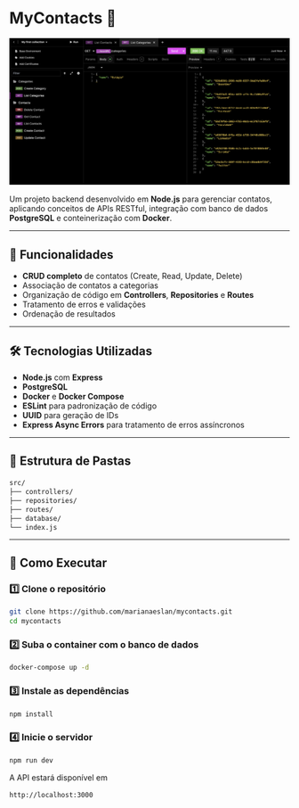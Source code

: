 # MyContacts 📇

![MyContacts Banner](./images/mycontacts_1.png)

Um projeto backend desenvolvido em **Node.js** para gerenciar contatos, aplicando conceitos de APIs RESTful, integração com banco de dados **PostgreSQL** e conteinerização com **Docker**.

---

## 📌 Funcionalidades
- **CRUD completo** de contatos (Create, Read, Update, Delete)
- Associação de contatos a categorias
- Organização de código em **Controllers**, **Repositories** e **Routes**
- Tratamento de erros e validações
- Ordenação de resultados

---

## 🛠️ Tecnologias Utilizadas
- **Node.js** com **Express**
- **PostgreSQL**
- **Docker** e **Docker Compose**
- **ESLint** para padronização de código
- **UUID** para geração de IDs
- **Express Async Errors** para tratamento de erros assíncronos

---

## 📂 Estrutura de Pastas
```
src/
├── controllers/   
├── repositories/ 
├── routes/        
├── database/      
└── index.js       
```

---

## 🚀 Como Executar

### 1️⃣ Clone o repositório
```bash
git clone https://github.com/marianaeslan/mycontacts.git
cd mycontacts
```
### 2️⃣ Suba o container com o banco de dados
```bash
docker-compose up -d
```
### 3️⃣ Instale as dependências
```bash
npm install
```
### 4️⃣ Inicie o servidor
```bash
npm run dev
```
A API estará disponível em 
```
http://localhost:3000
```

